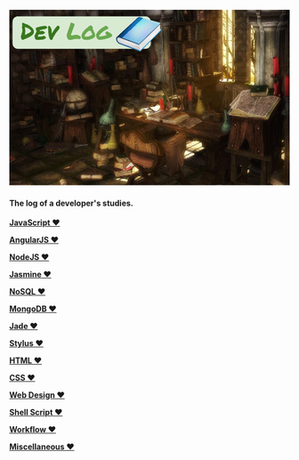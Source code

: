 ![dev log](resources/img/dev-log.png)

#### The log of a developer's studies.

**[JavaScript ❤](https://github.com/eoop/dev-log/blob/master/resources/javascript.md)**

**[AngularJS ❤](https://github.com/eoop/dev-log/blob/master/resources/angularjs.md)**

**[NodeJS ❤](https://github.com/eoop/dev-log/blob/master/resources/nodejs.md)**

**[Jasmine ❤](https://github.com/eoop/dev-log/blob/master/resources/jasmine.md)**

**[NoSQL ❤](https://github.com/eoop/dev-log/blob/master/resources/nosql.md)**

**[MongoDB ❤](https://github.com/eoop/dev-log/blob/master/resources/mongodb.md)**

**[Jade ❤](https://github.com/eoop/dev-log/blob/master/resources/jade.md)**

**[Stylus ❤](https://github.com/eoop/dev-log/blob/master/resources/stylus.md)**

**[HTML ❤](https://github.com/eoop/dev-log/blob/master/resources/html.md)**

**[CSS ❤](https://github.com/eoop/dev-log/blob/master/resources/css.md)**

**[Web Design ❤](https://github.com/eoop/dev-log/blob/master/resources/web-design.md)**

**[Shell Script ❤](https://github.com/ericdouglas/dev-log/blob/master/resources/shell.md)**

**[Workflow ❤](https://github.com/eoop/dev-log/blob/master/resources/workflow.md)**

**[Miscellaneous ❤](https://github.com/eoop/dev-log/blob/master/resources/miscellaneous.md)**




